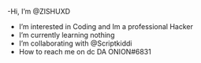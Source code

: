 -Hi, I’m @ZISHUXD
- I’m interested in Coding and Im a professional Hacker
- I’m currently learning nothing
- I’m  collaborating with @Scriptkiddi
- How to reach me on dc DA ONION#6831

<!---
ZISHUXD/ZISHUXD is a ✨ special ✨ repository because its `README.md` (this file) appears on your GitHub profile.
You can click the Preview link to take a look at your changes.
--->
